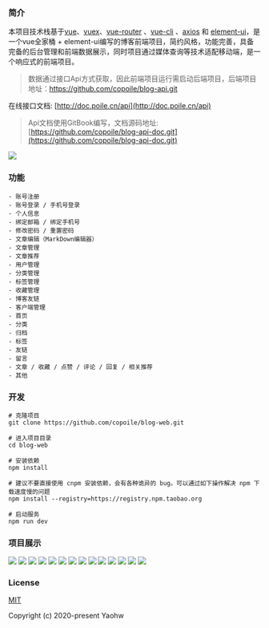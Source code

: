 ### 简介

本项目技术栈基于[vue](https://cn.vuejs.org/index.html)、[vuex](https://vuex.vuejs.org/zh-cn/)、[vue-router](https://router.vuejs.org/zh-cn/) 、[vue-cli](https://github.com/vuejs/vue-cli) 、[axios](https://github.com/axios/axios) 和 [element-ui](https://github.com/ElemeFE/element)，是一个vue全家桶 + element-ui编写的博客前端项目，简约风格，功能完善，具备完备的后台管理和前端数据展示，同时项目通过媒体查询等技术适配移动端，是一个响应式的前端项目。

> 数据通过接口Api方式获取，因此前端项目运行需启动后端项目，后端项目地址：https://github.com/copoile/blog-api.git

在线接口文档: [http://doc.poile.cn/api](http://doc.poile.cn/api)

> Api文档使用GitBook编写，文档源码地址: [https://github.com/copoile/blog-api-doc.git](https://github.com/copoile/blog-api-doc.git)

<img src="https://poile-img.nos-eastchina1.126.net/blog-web-images/-api-doc.png">



### 功能

``` 
- 账号注册
- 账号登录 / 手机号登录
- 个人信息
- 绑定邮箱 / 绑定手机号
- 修改密码 / 重置密码
- 文章编辑（MarkDown编辑器）
- 文章管理
- 文章推荐
- 用户管理
- 分类管理
- 标签管理
- 收藏管理
- 博客友链
- 客户端管理
- 首页
- 分类
- 归档
- 标签
- 友链
- 留言
- 文章 / 收藏 / 点赞 / 评论 / 回复 / 相关推荐
- 其他
```



### 开发

```
# 克隆项目
git clone https://github.com/copoile/blog-web.git

# 进入项目目录
cd blog-web

# 安装依赖
npm install

# 建议不要直接使用 cnpm 安装依赖，会有各种诡异的 bug。可以通过如下操作解决 npm 下载速度慢的问题
npm install --registry=https://registry.npm.taobao.org

# 启动服务
npm run dev
```



### 项目展示

<img src="https://poile-img.nos-eastchina1.126.net/blog-web-images/-index-1.png">



<img src="https://poile-img.nos-eastchina1.126.net/blog-web-images/-index-2.png">



<img src="https://poile-img.nos-eastchina1.126.net/blog-web-images/-article-1.png">



<img src="https://poile-img.nos-eastchina1.126.net/blog-web-images/-category.png">



<img src="https://poile-img.nos-eastchina1.126.net/blog-web-images/-archives.png">



<img src="https://poile-img.nos-eastchina1.126.net/blog-web-images/-friend-link.png">



<img src="https://poile-img.nos-eastchina1.126.net/blog-web-images/-tag.png">



<img src="https://poile-img.nos-eastchina1.126.net/blog-web-images/-message-1.png">



<img src="https://poile-img.nos-eastchina1.126.net/blog-web-images/-user.png">



<img src="https://poile-img.nos-eastchina1.126.net/blog-web-images/-article-manage.png">





<img src="https://poile-img.nos-eastchina1.126.net/blog-web-images/mobile/-index.png">





<img src="https://poile-img.nos-eastchina1.126.net/blog-web-images/mobile/-category.png">





<img src="https://poile-img.nos-eastchina1.126.net/blog-web-images/mobile/-article-1.png">





<img src="https://poile-img.nos-eastchina1.126.net/blog-web-images/mobile/-user.png">



### License

[MIT](https://github.com/copoile/blog-web/blob/master/LICENSE)

Copyright (c) 2020-present Yaohw

